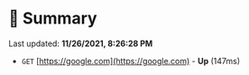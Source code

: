 # 📖 Summary
Last updated: **11/26/2021, 8:26:28 PM**

- `GET` [https://google.com](https://google.com) - **Up** (147ms)
